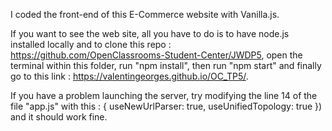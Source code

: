I coded the front-end of this E-Commerce website with Vanilla.js.

If you want to see the web site, all you have to do is to have node.js installed locally and to clone this repo : https://github.com/OpenClassrooms-Student-Center/JWDP5, open the terminal within this folder, run "npm install", then run "npm start" and finally go to this link : https://valentingeorges.github.io/OC_TP5/.

If you have a problem launching the server, try modifying the line 14 of the file "app.js" with this : { useNewUrlParser: true, useUnifiedTopology: true }) and it should work fine.
